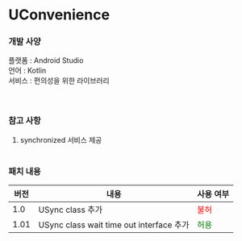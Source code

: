 # UConvenience</br>
### 개발 사양</br>
플랫폼 : Android Studio</br>
언어 : Kotlin</br>
서비스 : 편의성을 위한 라이브러리</br>
</br></br>
### 참고 사항</br>
1. synchronized 서비스 제공
</br></br>
### 패치 내용</br>
| 버전 | 내용 | 사용 여부 |
| --- | --- | --- |
| 1.0 | USync class 추가 | <span style="color:red"> 불허 </span> |
| 1.01 | USync class wait time out interface 추가 | <span style="color:green"> 허용 </span> |
